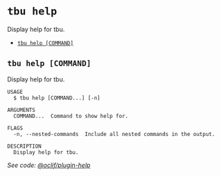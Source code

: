 `tbu help`
==========

Display help for tbu.

* [`tbu help [COMMAND]`](#tbu-help-command)

## `tbu help [COMMAND]`

Display help for tbu.

```
USAGE
  $ tbu help [COMMAND...] [-n]

ARGUMENTS
  COMMAND...  Command to show help for.

FLAGS
  -n, --nested-commands  Include all nested commands in the output.

DESCRIPTION
  Display help for tbu.
```

_See code: [@oclif/plugin-help](https://github.com/oclif/plugin-help/blob/v6.2.25/src/commands/help.ts)_
